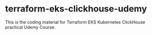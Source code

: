 # terraform-eks-clickhouse-udemy
This is the coding material for Terraform EKS Kubernetes ClickHouse practical Udemy Course.
